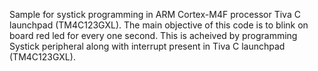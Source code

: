 Sample for systick programming in ARM Cortex-M4F processor Tiva C launchpad (TM4C123GXL). The main objective of this code is to blink on board red led for every one second. This is acheived by programming Systick peripheral along with interrupt present in Tiva C launchpad (TM4C123GXL).
